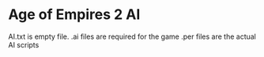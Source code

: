 Age of Empires 2 AI
===================

AI.txt is empty file.
.ai files are required for the game
.per files are the actual AI scripts
